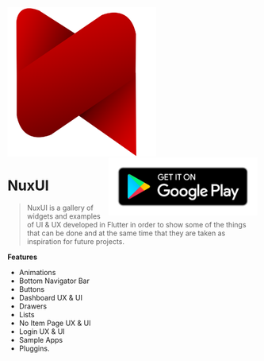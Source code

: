 <a align="left" href="https://play.google.com/store/apps/details?id=mx.demianrc.nux_ui"><img src="https://github.com/DamianRincon/NuxUI/blob/master/n.png" width="300" title="NuxUI" alt="NuxUI"></a>
<a href="https://play.google.com/store/apps/details?id=mx.demianrc.nux_ui"><img src="https://github.com/DamianRincon/NuxUI/blob/master/google-play-badge.png" width="300" title="NuxUI" alt="NuxUI" align="right"></a>

# NuxUI

> NuxUI is a gallery of widgets and examples of UI & UX developed in Flutter in order to show some of the things that can be done and at the same time that they are taken as inspiration for future projects.

**Features**

- Animations
- Bottom Navigator Bar
- Buttons
- Dashboard UX & UI
- Drawers
- Lists
- No Item Page UX & UI
- Login UX & UI
- Sample Apps
- Pluggins.
